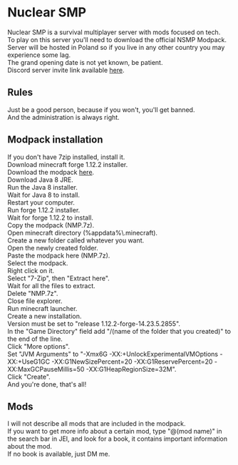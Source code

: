 <h1>Nuclear SMP</h1>
<p>
  Nuclear SMP is a survival multiplayer server with mods focused on tech. <br>
  To play on this server you'll need to download the official NSMP Modpack. <br>
  Server will be hosted in Poland so if you live in any other country you may experience some lag. <br>
  The grand opening date is not yet known, be patient. <br>
  Discord server invite link available <a href="https://discord.com/invite/9pXbsSffTE">here</a>. <br>
</p>

<h2>Rules</h2>
<p>
  Just be a good person, because if you won't, you'll get banned. <br>
  And the administration is always right. <br>
</p>

<h2>Modpack installation</h2>
<p>
  If you don't have 7zip installed, install it. <br>
  Download minecraft forge 1.12.2 installer. <br>
  Download the modpack <a href="https://github.com/LDev-IX/LX-Downloads/releases/download/nsmp/NSMP.7z">here</a>. <br>
  Download Java 8 JRE. <br>
  Run the Java 8 installer. <br>
  Wait for Java 8 to install. <br>
  Restart your computer. <br>
  Run forge 1.12.2 installer. <br>
  Wait for forge 1.12.2 to install. <br>
  Copy the modpack (NMP.7z). <br>
  Open minecraft directory (%appdata%\.minecraft). <br>
  Create a new folder called whatever you want. <br>
  Open the newly created folder. <br>
  Paste the modpack here (NMP.7z). <br>
  Select the modpack. <br>
  Right click on it. <br>
  Select "7-Zip", then "Extract here". <br>
  Wait for all the files to extract. <br>
  Delete "NMP.7z". <br>
  Close file explorer. <br>
  Run minecraft launcher. <br>
  Create a new installation. <br>
  Version must be set to "release 1.12.2-forge-14.23.5.2855". <br>
  In the "Game Directory" field add "/(name of the folder that you created)" to the end of the line. <br>
  Click "More options". <br>
  Set "JVM Arguments" to "-Xmx6G -XX:+UnlockExperimentalVMOptions -XX:+UseG1GC -XX:G1NewSizePercent=20 -XX:G1ReservePercent=20 -XX:MaxGCPauseMillis=50 -XX:G1HeapRegionSize=32M". <br>
  Click "Create". <br>
  And you're done, that's all! <br>

<h2>Mods</h2>
<p>
  I will not describe all mods that are included in the modpack. <br>
  If you want to get more info about a certain mod, type "@(mod name)" in the search bar in JEI, and look for a book, it contains important information about the mod. <br>
  If no book is available, just DM me. <br>
</p>
